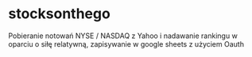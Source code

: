 # stocksonthego
Pobieranie notowań NYSE / NASDAQ z Yahoo i nadawanie rankingu w oparciu o siłę relatywną, zapisywanie w google sheets z użyciem Oauth
